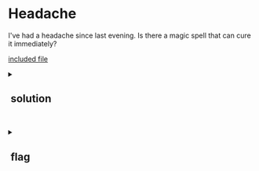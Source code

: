# Headache
I've had a headache since last evening. Is there a magic spell that can cure it immediately?

[included file](https://github.com/popisgod/CTFs/blob/main/BackdoorCTF/Headache/public/original/chal.png)

<details>
  <summary><h2>&nbspsolution</h2></summary>
using xxd command I found out the signture of the png file was corrupted. <br> 
fixing it enables opening the image which contains the flag. 
</details>

##

<details> 
 <summary><h2>&nbspflag</h2></summary> 
  flag{8p3ll_15_89_50_4E_47} 
</details>
